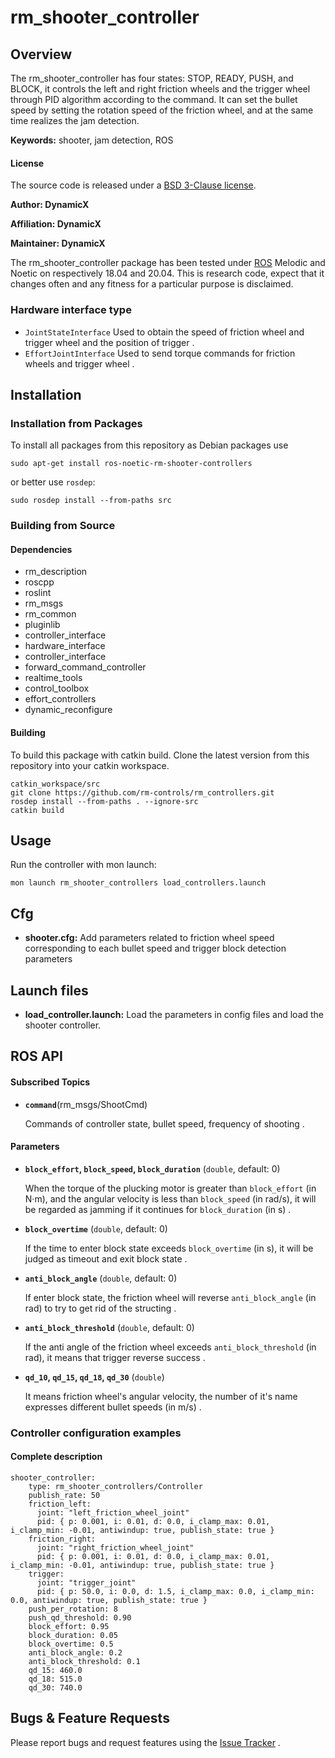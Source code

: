# rm_shooter_controller

## Overview
The rm_shooter_controller has four states: STOP, READY, PUSH, and BLOCK, it controls the left and right friction wheels and the trigger wheel through PID algorithm according to the command. It can set the bullet speed by setting the rotation speed of the friction wheel, and at the same time realizes the jam detection.

**Keywords:** shooter, jam detection, ROS

#### License

The source code is released under a [BSD 3-Clause license](https://github.com/rm-controls/rm_controllers/blob/master/LICENSE).

**Author: DynamicX**

**Affiliation: DynamicX**

**Maintainer: DynamicX**

The rm_shooter_controller package has been tested under [ROS](http://www.ros.org) Melodic and Noetic on respectively 18.04 and 20.04. This is research code, expect that it changes often and any fitness for a particular purpose is disclaimed.

### Hardware interface type

+ `JointStateInterface` Used to obtain the speed of friction wheel and trigger wheel and the position of trigger .
+ `EffortJointInterface` Used to send torque commands for friction wheels and trigger wheel .

## Installation

### Installation from Packages

To install all packages from this repository as Debian packages use

```
sudo apt-get install ros-noetic-rm-shooter-controllers
```
or better use `rosdep`:
```
sudo rosdep install --from-paths src
```

### Building from Source

#### Dependencies
- rm_description
- roscpp
- roslint
- rm_msgs
- rm_common
- pluginlib
- controller_interface
- hardware_interface
- controller_interface
- forward_command_controller
- realtime_tools
- control_toolbox
- effort_controllers
- dynamic_reconfigure

#### Building

To build this package with catkin build. Clone the latest version from this repository into your catkin workspace.
```
catkin_workspace/src
git clone https://github.com/rm-controls/rm_controllers.git
rosdep install --from-paths . --ignore-src
catkin build
```

## Usage

Run the controller with mon launch:

```
mon launch rm_shooter_controllers load_controllers.launch
```

## Cfg

+ **shooter.cfg:** Add parameters related to friction wheel speed corresponding to each bullet speed and trigger block detection parameters

## Launch files

- **load_controller.launch:** Load the parameters in config files and load the shooter controller.

## ROS API

#### Subscribed Topics

* **`command`**(rm_msgs/ShootCmd)

  Commands of controller state, bullet speed, frequency of shooting .

#### Parameters

* **`block_effort`, `block_speed`, `block_duration`** (`double`, default: 0)

  When the torque of the plucking motor is greater than `block_effort` (in N·m), and the angular velocity is less than `block_speed` (in rad/s), it will be regarded as jamming if it continues for `block_duration` (in s) .

* **`block_overtime`** (`double`, default: 0)

  If the time to enter block state exceeds `block_overtime` (in s), it will be judged as timeout and exit block state .

* **`anti_block_angle`** (`double`, default: 0)

  If enter block state, the friction wheel will reverse `anti_block_angle` (in rad) to try to get rid of the structing .

* **`anti_block_threshold`** (`double`, default: 0)

  If the anti angle of the friction wheel exceeds `anti_block_threshold` (in rad), it means that trigger reverse success .

* **`qd_10`, `qd_15`, `qd_18`, `qd_30`** (`double`)

  It means friction wheel's angular velocity, the number of it's name expresses different bullet speeds (in m/s) .

### Controller configuration examples

#### Complete description

```
shooter_controller:
    type: rm_shooter_controllers/Controller
    publish_rate: 50
    friction_left:
      joint: "left_friction_wheel_joint"
      pid: { p: 0.001, i: 0.01, d: 0.0, i_clamp_max: 0.01, i_clamp_min: -0.01, antiwindup: true, publish_state: true }
    friction_right:
      joint: "right_friction_wheel_joint"
      pid: { p: 0.001, i: 0.01, d: 0.0, i_clamp_max: 0.01, i_clamp_min: -0.01, antiwindup: true, publish_state: true }
    trigger:
      joint: "trigger_joint"
      pid: { p: 50.0, i: 0.0, d: 1.5, i_clamp_max: 0.0, i_clamp_min: 0.0, antiwindup: true, publish_state: true }
    push_per_rotation: 8
    push_qd_threshold: 0.90
    block_effort: 0.95
    block_duration: 0.05
    block_overtime: 0.5
    anti_block_angle: 0.2
    anti_block_threshold: 0.1
    qd_15: 460.0
    qd_18: 515.0
    qd_30: 740.0
```

## Bugs & Feature Requests

Please report bugs and request features using the [Issue Tracker](https://github.com/gdut-dynamic-x/simple_chassis_controller/issues) .
